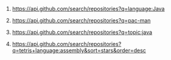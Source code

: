 1. https://api.github.com/search/repositories?q=language:Java

2. https://api.github.com/search/repositories?q=pac-man

3. https://api.github.com/search/repositories?q=topic:java 

4. https://api.github.com/search/repositories?q=tetris+language:assembly&sort=stars&order=desc